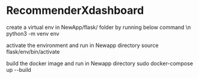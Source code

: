 # RecommenderXdashboard

create a virtual env in NewApp/flask/ folder by running below command \n
python3 -m venv env

activate the environment and run in Newapp directory
source flask/env/bin/activate

build the docker image and run in Newapp directory
sudo docker-compose up --build


